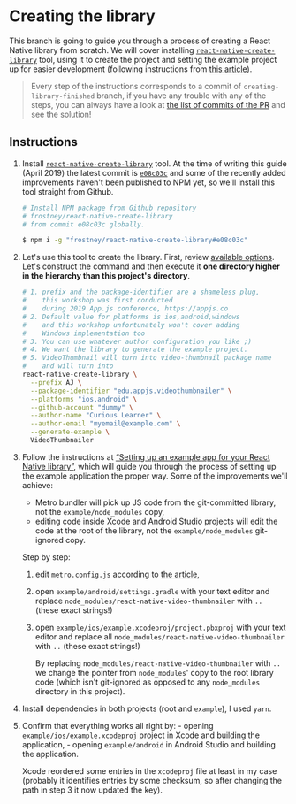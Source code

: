 # Creating the library

This branch is going to guide you through a process of creating a React Native library from scratch. We will cover installing [`react-native-create-library`](https://github.com/frostney/react-native-create-library) tool, using it to create the project and setting the example project up for easier development (following instructions from [this article](https://medium.com/@charpeni/setting-up-an-example-app-for-your-react-native-library-d940c5cf31e4)).

> Every step of the instructions corresponds to a commit of `creating-library-finished` branch, if you have any trouble with any of the steps, you can always have a look at [the list of commits of the PR](https://github.com/sjchmiela/react-native-video-thumbnailer/pull/1/commits) and see the solution!

## Instructions

1. Install [`react-native-create-library`](https://github.com/frostney/react-native-create-library) tool. At the time of writing this guide (April 2019) the latest commit is [`e08c03c`](https://github.com/frostney/react-native-create-library/tree/e08c03cadf417a9fcf6a1daba0193ea58959469e) and some of the recently added improvements haven't been published to NPM yet, so we'll install this tool straight from Github.
    ```sh
    # Install NPM package from Github repository
    # frostney/react-native-create-library
    # from commit e08c03c globally.

    $ npm i -g "frostney/react-native-create-library#e08c03c"
    ```
2. Let's use this tool to create the library. First, review [available options](https://github.com/frostney/react-native-create-library/tree/e08c03cadf417a9fcf6a1daba0193ea58959469e#command-line-usage). Let's construct the command and then execute it **one directory higher in the hierarchy than this project's directory**.
    ```sh
    # 1. prefix and the package-identifier are a shameless plug,
    #    this workshop was first conducted
    #    during 2019 App.js conference, https://appjs.co
    # 2. Default value for platforms is ios,android,windows
    #    and this workshop unfortunately won't cover adding
    #    Windows implementation too
    # 3. You can use whatever author configuration you like ;)
    # 4. We want the library to generate the example project.
    # 5. VideoThumbnail will turn into video-thumbnail package name
    #    and will turn into 
    react-native-create-library \
      --prefix AJ \
      --package-identifier "edu.appjs.videothumbnailer" \
      --platforms "ios,android" \
      --github-account "dummy" \
      --author-name "Curious Learner" \
      --author-email "myemail@example.com" \
      --generate-example \
      VideoThumbnailer
    ```
3. Follow the instructions at [“Setting up an example app for your React Native library”](https://medium.com/@charpeni/setting-up-an-example-app-for-your-react-native-library-d940c5cf31e4), which will guide you through the process of setting up the example application the proper way. Some of the improvements we'll achieve:
	- Metro bundler will pick up JS code from the git-committed library, not the `example/node_modules` copy,
	- editing code inside Xcode and Android Studio projects will edit the code at the root of the library, not the `example/node_modules` git-ignored copy.

	Step by step:
	1. edit `metro.config.js` according to [the article](https://medium.com/@charpeni/setting-up-an-example-app-for-your-react-native-library-d940c5cf31e4),
	2. open `example/android/settings.gradle` with your text editor and replace `node_modules/react-native-video-thumbnailer` with `..` (these exact strings!)
	3. open `example/ios/example.xcodeproj/project.pbxproj` with your text editor and replace all `node_modules/react-native-video-thumbnailer` with `..` (these exact strings!)

		By replacing `node_modules/react-native-video-thumbnailer` with `..` we change the pointer from `node_modules`' copy to the root library code (which isn't git-ignored as opposed to any `node_modules` directory in this project).
4. Install dependencies in both projects (root and `example`), I used `yarn`.
5. Confirm that everything works all right by:
		- opening `example/ios/example.xcodeproj` project in Xcode and building the application,
		- opening `example/android` in Android Studio and building the application.

	Xcode reordered some entries in the `xcodeproj` file at least in my case (probably it identifies entries by some checksum, so after changing the path in step 3 it now updated the key).
